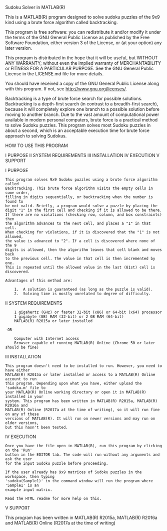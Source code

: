Sudoku Solver in MATLAB(R)

This is a MATLAB(R) program designed to solve sudoku puzzles of the 9x9 
kind using a brute force algorithm called backtracking. 

This program is free software: you can redistribute it and/or modify
it under the terms of the GNU General Public License as published by
the Free Software Foundation, either version 3 of the License, or
(at your option) any later version.

This program is distributed in the hope that it will be useful,
but WITHOUT ANY WARRANTY; without even the implied warranty of
MERCHANTABILITY or FITNESS FOR A PARTICULAR PURPOSE.  See the
GNU General Public License in the LICENSE.md file for more details.

You should have received a copy of the GNU General Public License
along with this program.  If not, see <http://www.gnu.org/licenses/>.

Backtracking is a type of brute force search for possible solutions. 
Backtracking is a depth-first search (in contrast to a breadth-first 
search), because it will completely explore one branch to a possible 
solution before moving to another branch. Due to the vast amount of
computational power available in modern personal computers, brute force
is a practical method to solve Sudoku puzzles. This program solves most
Sudoku puzzles in about a second, which is an acceptable execution time
for brute force approach to solving Sudokus.

HOW TO USE THIS PROGRAM

I	PURPOSE
II	SYSTEM REQUIREMENTS
III	INSTALLATION
IV	EXECUTION
V	SUPPORT

I	PURPOSE

	This program solves 9x9 Sudoku puzzles using a brute force algorithm called
	Backtracking. This brute force algorithm visits the empty cells in some order,
	filling in digits sequentially, or backtracking when the number is found to
	be not valid. Briefly, a program would solve a puzzle by placing the
	digit "1" in the first cell and checking if it is allowed to be there.
	If there are no violations (checking row, column, and box constraints) then
	the algorithm advances to the next cell, and places a "1" in that cell.
	When checking for violations, if it is discovered that the "1" is not allowed,
	the value is advanced to "2". If a cell is discovered where none of the 9
	digits is allowed, then the algorithm leaves that cell blank and moves back
	to the previous cell. The value in that cell is then incremented by one.
	This is repeated until the allowed value in the last (81st) cell is discovered.

	Advantages of this method are:

		1.	A solution is guaranteed (as long as the puzzle is valid).
		2.	Solving time is mostly unrelated to degree of difficulty.

II	SYSTEM REQUIREMENTS

		1 gigahertz (GHz) or faster 32-bit (x86) or 64-bit (x64) processor
		1 gigabyte (GB) RAM (32-bit) or 2 GB RAM (64-bit)
		MATLAB(R) R2015a or later installed
		
	-OR-

		Computer with Internet access
		Browser capable of running MATLAB(R) Online (Chrome 50 or later should be fine)
	
III	INSTALLATION
	
	This program doesn't need to be installed to run. However, you need to have either
	MATLAB(R) R2015a or later installed or access to a MATLAB(R) Online account to run
	this program. Depending upon what you have, either upload the 'sudoku.m' file to
	your MATLAB(R) Online working directory or open it in MATLAB(R) installed in your
	system. This program has been written in MATLAB(R) R2015a, MATLAB(R) R2016a and
	MATLAB(R) Online (R2017a at the time of writing), so it will run fine on any of these
	versions of MATLAB(R). It will run on newer versions and may run on older versions,
	but this hasn't been tested.
	
IV	EXECUTION
	
	Once you have the file open in MATLAB(R), run this program by clicking on the 'Run'
	button in the EDITOR tab. The code will run without any arguments and ask the user 
	for the input Sudoku puzzle before proceeding.

	If the user already has 9x9 matrices of Sudoku puzzles in the workspace, then typing
	'sudoku(Sample1)' in the command window will run the program where 'Sample1' is an
	example input matrix.
	
	Read the HTML readme for more help on this.
	
V	SUPPORT
	
	
	
This program has been written in MATLAB(R) R2015a, MATLAB(R) R2016a and
MATLAB(R) Online (R2017a at the time of writing)